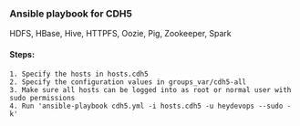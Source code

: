 ### Ansible playbook for CDH5

HDFS, HBase, Hive, HTTPFS, Oozie, Pig, Zookeeper, Spark

#### Steps:

```
1. Specify the hosts in hosts.cdh5
2. Specify the configuration values in groups_var/cdh5-all
3. Make sure all hosts can be logged into as root or normal user with sudo permissions
4. Run 'ansible-playbook cdh5.yml -i hosts.cdh5 -u heydevops --sudo -k'
```
